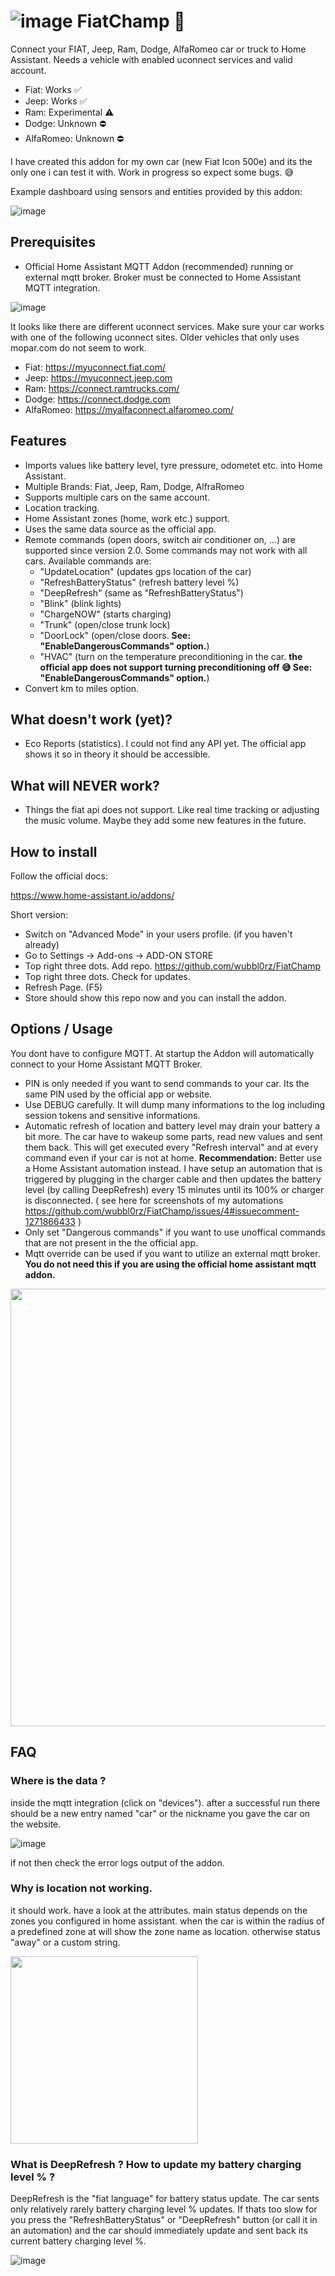 # ![image](https://user-images.githubusercontent.com/30373916/190129327-ca33228f-9864-418a-a65c-8be4de9592bc.png)  FiatChamp 🚗 

Connect your FIAT, Jeep, Ram, Dodge, AlfaRomeo car or truck to Home Assistant. Needs a vehicle with enabled uconnect services and valid account.

- Fiat: Works ✅
- Jeep: Works ✅
- Ram: Experimental ⚠️ 
- Dodge: Unknown ⛔
- AlfaRomeo: Unknown ⛔

I have created this addon for my own car (new Fiat Icon 500e) and its the only one i can test it with. 
Work in progress so expect some bugs. 😅

Example dashboard using sensors and entities provided by this addon:

![image](https://user-images.githubusercontent.com/30373916/190108698-6df2a4de-776d-45e2-8f27-1c5521f79476.png)

## Prerequisites

- Official Home Assistant MQTT Addon (recommended) running or external mqtt broker. Broker must be connected to Home Assistant MQTT integration.

![image](https://user-images.githubusercontent.com/30373916/196045271-44287d3f-93ba-49c0-a72f-0bc92042efbb.png)

It looks like there are different uconnect services. Make sure your car works with one of the following uconnect sites. Older vehicles that only uses mopar.com do not seem to work.
- Fiat: https://myuconnect.fiat.com/
- Jeep: https://myuconnect.jeep.com
- Ram: https://connect.ramtrucks.com/
- Dodge: https://connect.dodge.com
- AlfaRomeo: https://myalfaconnect.alfaromeo.com/ 

## Features

- Imports values like battery level, tyre pressure, odometet etc. into Home Assistant.
- Multiple Brands: Fiat, Jeep, Ram, Dodge, AlfraRomeo
- Supports multiple cars on the same account. 
- Location tracking.
- Home Assistant zones (home, work etc.) support.
- Uses the same data source as the official app.
- Remote commands (open doors, switch air conditioner on, ...) are supported since version 2.0. Some commands may not work with all cars. Available commands are:
  - "UpdateLocation" (updates gps location of the car) 
  - "RefreshBatteryStatus" (refresh battery level %)
  - "DeepRefresh" (same as "RefreshBatteryStatus")
  - "Blink" (blink lights)
  - "ChargeNOW" (starts charging)
  - "Trunk" (open/close trunk lock)
  - "DoorLock" (open/close doors. __See: "EnableDangerousCommands" option.__)
  - "HVAC" (turn on the temperature preconditioning in the car. __the official app does not support turning preconditioning off 😅  See: "EnableDangerousCommands" option.__)
- Convert km to miles option.

## What doesn't work (yet)?

- Eco Reports (statistics). I could not find any API yet. The official app shows it so in theory it should be accessible.

## What will NEVER work?

- Things the fiat api does not support. Like real time tracking or adjusting the music volume. Maybe they add some new features in the future. 

## How to install

Follow the official docs:

https://www.home-assistant.io/addons/ 

Short version:

- Switch on "Advanced Mode" in your users profile. (if you haven't already)
- Go to Settings -> Add-ons -> ADD-ON STORE
- Top right three dots. Add repo. https://github.com/wubbl0rz/FiatChamp 
- Top right three dots. Check for updates.
- Refresh Page. (F5)
- Store should show this repo now and you can install the addon.

## Options / Usage

You dont have to configure MQTT. At startup the Addon will automatically connect to your Home Assistant MQTT Broker.

- PIN is only needed if you want to send commands to your car. Its the same PIN used by the official app or website.
- Use DEBUG carefully. It will dump many informations to the log including session tokens and sensitive informations.
- Automatic refresh of location and battery level may drain your battery a bit more. The car have to wakeup some parts, read new values and sent them back. This will get executed every "Refresh interval" and at every command even if your car is not at home. __Recommendation:__  Better use a Home Assistant automation instead. I have setup an automation that is triggered by plugging in the charger cable and then updates the battery level (by calling DeepRefresh) every 15 minutes until its 100% or charger is disconnected. ( see here for screenshots of my automations https://github.com/wubbl0rz/FiatChamp/issues/4#issuecomment-1271866433 )
- Only set "Dangerous commands" if you want to use unoffical commands that are not present in the the official app.
- Mqtt override can be used if you want to utilize an external mqtt broker. __You do not need this if you are using the official home assistant mqtt addon.__

<img src="https://user-images.githubusercontent.com/30373916/199510247-dedf34f8-fa70-4788-8672-bd93da7d8325.png" width="700px">

## FAQ

### Where is the data ?

inside the mqtt integration (click on "devices"). after a successful run there should be a new entry named "car" or the nickname you gave the car on the website.

![image](https://user-images.githubusercontent.com/30373916/196047443-add9ad0b-4f8f-429b-9a71-7ec0f5eae96e.png)

if not then check the error logs output of the addon.

### Why is location not working.

it should work. have a look at the attributes. main status depends on the zones you configured in home assistant.
when the car is within the radius of a predefined zone at will show the zone name as location. otherwise status "away" or a custom string.

<img src="https://user-images.githubusercontent.com/30373916/199510683-91349d24-007d-49cd-a1f6-88f6bed0a54b.png" width="300px">

### What is DeepRefresh ? How to update my battery charging level % ?

DeepRefresh is the "fiat language" for battery status update. The car sents only relatively rarely battery charging level % updates. 
If thats too slow for you press the "RefreshBatteryStatus" or "DeepRefresh" button (or call it in an automation) and the car should immediately update and sent back its current battery charging level %.

![image](https://user-images.githubusercontent.com/30373916/196050176-8e9405ee-0caf-4fcc-a22b-ee5acc74e86f.png)

